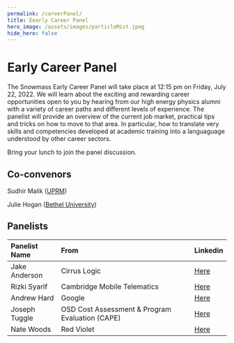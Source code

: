 ```yaml
---
permalink: /careerPanel/
title: Eearly Career Panel
hero_image: /assets/images/particleMist.jpeg
hide_hero: false
---
```


# Early Career Panel

The Snowmass Early Career Panel will take place at 12:15 pm on Friday, July 22, 2022.
We will learn about the exciting and rewarding career opportunities open to you by hearing from our high energy physics alumni with a variety of career paths and different levels of experience. The panelist will provide an overview of the current job market, practical tips and tricks on how to move to that area. In particular, how to translate very skills and competencies developed at academic training into a languaguage understood by other career sectors.

Bring your lunch to join the panel discussion.

## Co-convenors
Sudhir Malik ([UPRM](http://charma.uprm.edu/~malik/))

Julie Hogan ([Bethel University](https://www.bethel.edu/academics/faculty/julie-hogan))

## Panelists

| Panelist Name| From | Linkedin      |
| :---        |    :----   |          :--- | 
| Jake Anderson  | Cirrus Logic       | [Here](https://www.linkedin.com/in/jacob-anderson/) |
| Rizki Syarif   | Cambridge Mobile Telematics        | [Here](https://www.linkedin.com/in/rizki-syarif-84399416/)  |
| Andrew Hard    | Google        | [Here](https://www.linkedin.com/in/andrew-hard-25b690a5/)	     |
| Joseph Tuggle  | OSD Cost Assessment & Program Evaluation (CAPE)        | 	[Here](https://www.linkedin.com/in/josephmtuggle/)      |
| Nate Woods     | Red Violet       | [Here](https://www.linkedin.com/in/nate-woods-96967a145/)     |

																					
